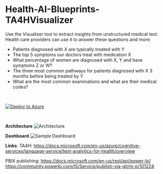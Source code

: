 # Health-AI-Blueprints-TA4HVisualizer


Use the Visualizer tool to extract insights from unstructured medical text. 
Health care providers can use it to answer these questions and more:

* Patients diagnosed with X are typically treated with Y
* The top 5 symptoms our doctors treat with medication X
* What percentage of women are diagnosed with X, Y and have symptoms Z or W?
* The three most common pathways for patients diagnosed with X 3 months before being treated by Y
* What are the most common examinations and what are their medical codes?
 
 <br>

[![Deploy to Azure](https://aka.ms/deploytoazurebutton)](https://portal.azure.com/#create/Microsoft.Template/uri/https%3A%2F%2Fraw.githubusercontent.com%2Fpazinio%2FHealth-AI-Blueprints-TA4HVisualizer%2Fmain%2Fazuredeploy.json)

 <br>

**Architecture**
![Architecture](https://github.com/pazinio/Health-AI-Blueprints-TA4HVisualizer/blob/main/img12.png)


**Dashboard**
![Sample Dashboard](https://github.com/pazinio/Health-AI-Blueprints-TA4HVisualizer/blob/main/img11.png)

**Links**:
TA4H:
https://docs.microsoft.com/en-us/azure/cognitive-services/language-service/text-analytics-for-health/overview

PBIX publishing:
https://docs.microsoft.com/en-us/rest/api/power-bi/
https://community.powerbi.com/t5/Service/publish-via-git/m-p/101224


